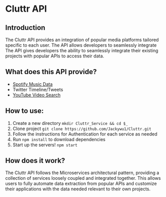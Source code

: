# Cluttr API

## Introduction

The Cluttr API provides an integration of popular media platforms tailored specific to each user. The API allows developers to seamlessly integrate 
The API gives developers the ability to seamlessly integrate their existing projects with popular APIs to access their data. 

## What does this API provide?

- [Spotify Music Data](https://github.com/Jackywu1/Cluttr/tree/main/spotify)
- Twitter Timeline/Tweets
- [YouTube Video Search](https://github.com/Jackywu1/Cluttr/tree/main/youtube)

## How to use:

1. Create a new directory ```mkdir Cluttr_Service && cd $_```
2. Clone project ```git clone https://github.com/Jackywu1/Cluttr.git```
3. Follow the instructions for Authentication for each service as needed
4. Run ```npm install``` to download dependencies
5. Start up the servers! ```npm start```

## How does it work?

The Cluttr API follows the Microservices architectural pattern, providing a collection of services loosely coupled and integrated together. This allows users to fully automate data extraction from popular APIs and customize their applications with the data needed relevant to their own projects. 
